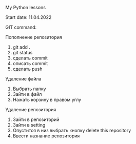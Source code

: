 My Python lessons

Start date: 11.04.2022

GIT command:

Пополнение репозитория
1. git add .
2. git status
3. сделать commit
4. описать commit
5. сделать push

Удаление файла
1. Выбрать папку
2. Зайти в файл
3. Нажать корзину в правом углу

Удаление репозитория
1. Зайти в репозиторий 
2. Зайти в setting
3. Опустится в низ выбрать кнопку delete this repository
4. Ввести назнание репозитория